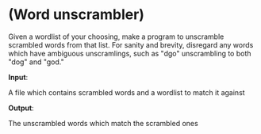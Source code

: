 # (Word unscrambler)
<div class="md"><p>Given a wordlist of your choosing, make a program to unscramble scrambled words from that list. For sanity and brevity, disregard any words which have ambiguous unscramlings, such as "dgo" unscrambling to both "dog" and "god."</p>
<p><strong>Input</strong>:</p>
<p>A file which contains scrambled words and a wordlist to match it against</p>
<p><strong>Output</strong>:</p>
<p>The unscrambled words which match the scrambled ones</p>
</div>
